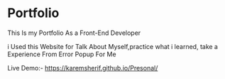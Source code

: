 # Portfolio
This Is my Portfolio As a Front-End Developer 

i Used this Website for Talk About Myself,practice what i learned,
take a Experience From Error Popup For Me

Live Demo:- https://karemsherif.github.io/Presonal/
